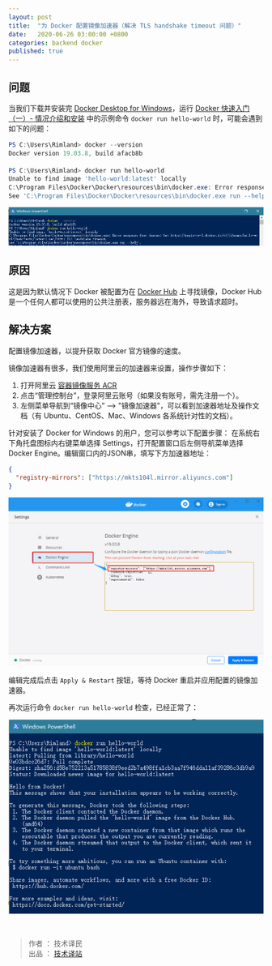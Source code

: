```yaml
---
layout: post
title:  "为 Docker 配置镜像加速器（解决 TLS handshake timeout 问题）"
date:   2020-06-26 03:00:00 +0800
categories: backend docker
published: true
---
```


## 问题
当我们下载并安装完 [Docker Desktop for Windows](https://docs.docker.com/docker-for-windows/install/)，运行 [Docker 快速入门（一）- 情况介绍和安装](https://ittranslator.cn/backend/docker/2020/06/19/quickstart-1.html) 中的示例命令 `docker run hello-world` 时，可能会遇到如下的问题：


```powershell
PS C:\Users\Rimland> docker --version
Docker version 19.03.8, build afacb8b

PS C:\Users\Rimland> docker run hello-world
Unable to find image 'hello-world:latest' locally
C:\Program Files\Docker\Docker\resources\bin\docker.exe: Error response from daemon: Get https://registry-1.docker.io/v2/library/hello-world/manifests/latest: net/http: TLS handshake timeout.
See 'C:\Program Files\Docker\Docker\resources\bin\docker.exe run --help'.
```

![docker-registry-timeout](/assets/images/docker-registry-timeout.png)

## 原因

这是因为默认情况下 Docker 被配置为在 [Docker Hub](https://hub.docker.com/repositories) 上寻找镜像，Docker Hub 是一个任何人都可以使用的公共注册表，服务器远在海外，导致请求超时。

## 解决方案

配置镜像加速器，以提升获取 Docker 官方镜像的速度。

镜像加速器有很多，我们使用阿里云的加速器来设置，操作步骤如下：

1. 打开阿里云 [容器镜像服务 ACR](https://www.aliyun.com/product/acr) 
2. 点击“管理控制台”，登录阿里云账号（如果没有账号，需先注册一个）。
3. 左侧菜单导航到“镜像中心” --> "镜像加速器"，可以看到加速器地址及操作文档（有 Ubuntu、CentOS、Mac、Windows 各系统针对性的文档）。

针对安装了 Docker for Windows 的用户，您可以参考以下配置步骤：
在系统右下角托盘图标内右键菜单选择 Settings，打开配置窗口后左侧导航菜单选择 Docker Engine。编辑窗口内的JSON串，填写下方加速器地址：

```json
{
  "registry-mirrors": ["https://mkts104l.mirror.aliyuncs.com"]
}
```

![docker-registry-mirrors](/assets/images/docker-registry-mirrors.png)

编辑完成后点击 `Apply & Restart` 按钮，等待 Docker 重启并应用配置的镜像加速器。

再次运行命令 `docker run hello-world` 检查，已经正常了：

![docker-registry-ok](/assets/images/docker-registry-ok.png)


<br/>

> 作者 ： 技术译民 <br/>
> 出品 ： [技术译站](https://ittranslator.cn/) <br/>

